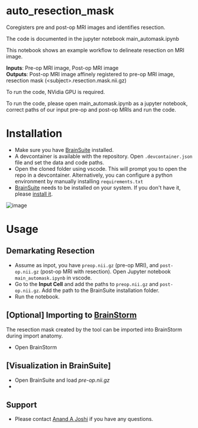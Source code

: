 # auto_resection_mask
Coregisters pre and post-op MRI images and identifies resection.

The code is documented in the jupyter notebook main_automask.ipynb

This notebook shows an example workflow to delineate resection on MRI image.

**Inputs**: Pre-op MRI image, Post-op MRI image  
**Outputs**: Post-op MRI image affinely registered to pre-op MRI image, resection mask (\<subject\>.resection.mask.nii.gz)

To run the code, NVidia GPU is required. 

To run the code, please open main_automask.ipynb as a jupyter notebook, correct paths of our input pre-op and post-op MRIs and run the code.



# Installation
* Make sure you have [BrainSuite](https://brainsuite.org) installed. 
* A devcontainer is available with the repository. Open `.devcontainer.json` file and set the data and code paths.
* Open the cloned folder using vscode. This will prompt you to open the repo in a devcontainer. Alternatively, you can configure a python environment by manually installing `requirements.txt`
* [BrainSuite](HTTP://brainsuite.org) needs to be installed on your system. If you don't have it, please [install it](https://brainsuite.org/quickstart/installation).

![image](https://github.com/ajoshiusc/auto_resection_mask/assets/15238551/09d32830-3ae0-4eaa-935e-22e280905dc6)


# Usage

## Demarkating Resection

* Assume as inpot, you have `preop.nii.gz` (pre-op MRI), and `post-op.nii.gz` (post-op MRI with resection). Open Jupyter notebook `main_automask.ipynb` in vscode.
* Go to the **Input Cell** and add the paths to `preop.nii.gz` and `post-op.nii.gz`. Add the path to the BrainSuite installation folder.
* Run the notebook.
  
## [Optional] Importing to [BrainStorm](https://neuroimage.usc.edu/brainstorm/Introduction)
The resection mask created by the tool can be imported into BrainStorm during import anatomy.
* Open BrainStorm



## [Visualization in BrainSuite]
* Open BrainSuite and load *pre-op.nii.gz*
*  

## Support
* Please contact [Anand A Joshi](ajoshi@usc.edu) if you have any questions.





